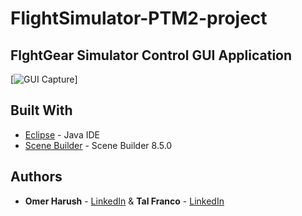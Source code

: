 # FlightSimulator-PTM2-project

## FlghtGear Simulator Control GUI Application

[![GUI Capture](/GUI.png)]

## Built With

* [Eclipse](https://www.eclipse.org/downloads/packages/release/kepler/sr1/eclipse-ide-java-developers) - Java IDE
* [Scene Builder](https://gluonhq.com/products/scene-builder/)  - Scene Builder 8.5.0


## Authors
* **Omer Harush** - [LinkedIn](www.linkedin.com/in/omerharush-93) & **Tal Franco** - [LinkedIn](https://www.linkedin.com/in/tal-franco-982136137/)
